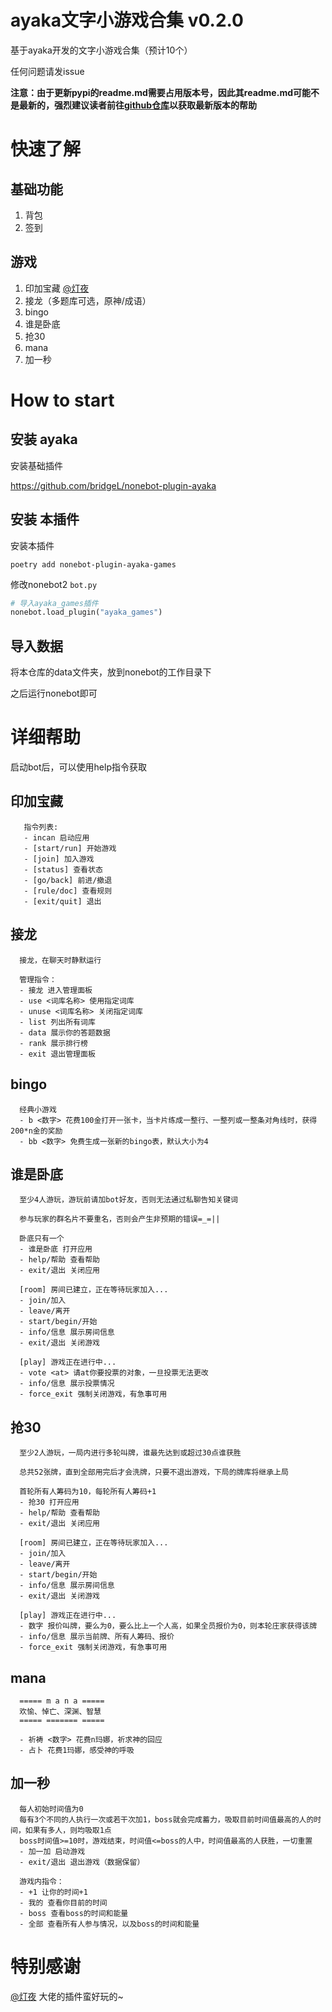 # ayaka文字小游戏合集 v0.2.0

基于ayaka开发的文字小游戏合集（预计10个）

任何问题请发issue

<b>注意：由于更新pypi的readme.md需要占用版本号，因此其readme.md可能不是最新的，强烈建议读者前往[github仓库](https://github.com/bridgeL/nonebot-plugin-ayaka-games)以获取最新版本的帮助</b>

# 快速了解

## 基础功能
1. 背包
2. 签到

## 游戏
1. 印加宝藏 [@灯夜](https://github.com/lunexnocty/Meiri)
2. 接龙（多题库可选，原神/成语）
3. bingo
4. 谁是卧底
5. 抢30
6. mana
7. 加一秒

# How to start

## 安装 ayaka

安装基础插件

https://github.com/bridgeL/nonebot-plugin-ayaka

## 安装 本插件

安装本插件

`poetry add nonebot-plugin-ayaka-games`

修改nonebot2  `bot.py` 

```python
# 导入ayaka_games插件
nonebot.load_plugin("ayaka_games")
```

## 导入数据

将本仓库的data文件夹，放到nonebot的工作目录下

之后运行nonebot即可

# 详细帮助

启动bot后，可以使用help指令获取

## 印加宝藏
```
   指令列表: 
   - incan 启动应用
   - [start/run] 开始游戏
   - [join] 加入游戏
   - [status] 查看状态
   - [go/back] 前进/撤退
   - [rule/doc] 查看规则
   - [exit/quit] 退出
```
## 接龙
```
  接龙，在聊天时静默运行

  管理指令：
  - 接龙 进入管理面板
  - use <词库名称> 使用指定词库
  - unuse <词库名称> 关闭指定词库
  - list 列出所有词库
  - data 展示你的答题数据
  - rank 展示排行榜
  - exit 退出管理面板
```
## bingo
```
  经典小游戏
  - b <数字> 花费100金打开一张卡，当卡片练成一整行、一整列或一整条对角线时，获得200*n金的奖励
  - bb <数字> 免费生成一张新的bingo表，默认大小为4
```
## 谁是卧底
```
  至少4人游玩，游玩前请加bot好友，否则无法通过私聊告知关键词

  参与玩家的群名片不要重名，否则会产生非预期的错误=_=||

  卧底只有一个
  - 谁是卧底 打开应用
  - help/帮助 查看帮助
  - exit/退出 关闭应用

  [room] 房间已建立，正在等待玩家加入...
  - join/加入
  - leave/离开
  - start/begin/开始
  - info/信息 展示房间信息
  - exit/退出 关闭游戏
    
  [play] 游戏正在进行中...
  - vote <at> 请at你要投票的对象，一旦投票无法更改
  - info/信息 展示投票情况
  - force_exit 强制关闭游戏，有急事可用
```
## 抢30
```
  至少2人游玩，一局内进行多轮叫牌，谁最先达到或超过30点谁获胜

  总共52张牌，直到全部用完后才会洗牌，只要不退出游戏，下局的牌库将继承上局

  首轮所有人筹码为10，每轮所有人筹码+1
  - 抢30 打开应用
  - help/帮助 查看帮助
  - exit/退出 关闭应用
    
  [room] 房间已建立，正在等待玩家加入...
  - join/加入
  - leave/离开
  - start/begin/开始
  - info/信息 展示房间信息
  - exit/退出 关闭游戏
    
  [play] 游戏正在进行中...
  - 数字 报价叫牌，要么为0，要么比上一个人高，如果全员报价为0，则本轮庄家获得该牌
  - info/信息 展示当前牌、所有人筹码、报价
  - force_exit 强制关闭游戏，有急事可用
```
## mana
```
  ===== m a n a =====
  欢愉、悼亡、深渊、智慧
  ===== ======= =====

  - 祈祷 <数字> 花费n玛娜，祈求神的回应
  - 占卜 花费1玛娜，感受神的呼吸
```

## 加一秒

```
  每人初始时间值为0
  每有3个不同的人执行一次或若干次加1，boss就会完成蓄力，吸取目前时间值最高的人的时间，如果有多人，则均吸取1点
  boss时间值>=10时，游戏结束，时间值<=boss的人中，时间值最高的人获胜，一切重置
  - 加一加 启动游戏
  - exit/退出 退出游戏（数据保留）

  游戏内指令：
  - +1 让你的时间+1
  - 我的 查看你目前的时间
  - boss 查看boss的时间和能量
  - 全部 查看所有人参与情况，以及boss的时间和能量
```

# 特别感谢

[@灯夜](https://github.com/lunexnocty/Meiri) 大佬的插件蛮好玩的~

